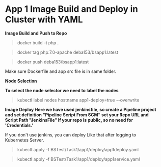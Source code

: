 # App 1 Image Build and Deploy in Cluster with YAML

**Image Build and Push to Repo**
>docker build -t php .

>docker tag php:7.0-apache deba153/bsapp1:latest

>docker push deba153/bsapp1:latest

Make sure Dockerfile and app src file is in same folder.

**Node Selection**

**To select the node selector we need to label the nodes**

>kubectl label nodes hostname app1-deploy=true --overwrite

**Image Deploy
Here we have used jenkinsfile, so create a Pipeline project and set definition "Pipeline Script From SCM"
set your Repo URL and Script Path "JenkinsFile"
If your repo is public, so no need for 'Credentials.'**

If you don't use jenkins, you can deploy Like that after logging to Kubernetes Server.

>kubectl apply -f BSTest/Task1/app1/deploy/app1deploy.yaml

>kubectl apply -f BSTest/Task1/app1/deploy/app1service.yaml

